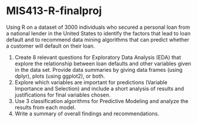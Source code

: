 # MIS413-R-finalproj
Using R on a dataset of 3000 individuals who secured a personal loan from a national lender in the United States to identify the factors that lead to loan default and to recommend data mining algorithms that can predict whether a customer will default on their loan.

1. Create 8 relevant questions for Exploratory Data Analysis (EDA) that explore the relationship between loan defaults and other variables given in the data set. Provide data summaries by giving data frames (using dplyr), plots (using ggplot2), or both.
2. Explore which variables are important for predictions (Variable Importance and Selection) and include a short analysis of results and justifications for final variables chosen.
3. Use 3 classification algorithms for Predictive Modeling and analyze the results from each model.
4. Write a summary of overall findings and recommendations.
